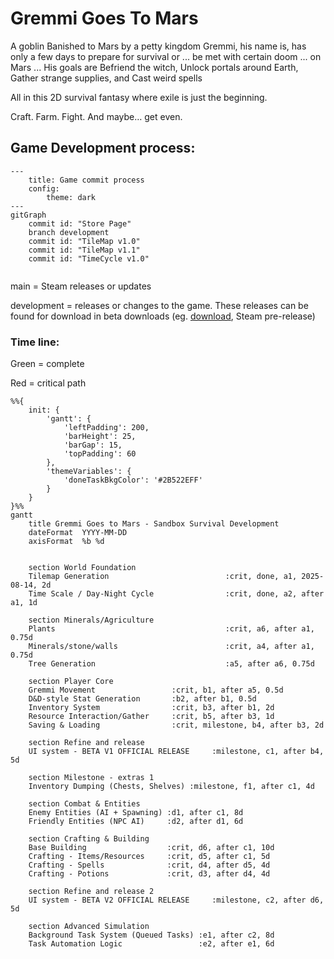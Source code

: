 # Gremmi Goes To Mars

A goblin Banished to Mars by a petty kingdom
Gremmi, his name is, has only a few days to prepare for survival or ... be met with certain doom ... on Mars ...
His goals are
Befriend the witch, Unlock portals around Earth, Gather strange supplies, and Cast weird spells

All in this 2D survival fantasy where exile is just the beginning.

Craft. Farm. Fight. And maybe… get even.

## Game Development process:

```mermaid
---
    title: Game commit process
    config:
        theme: dark
---
gitGraph
    commit id: "Store Page"
    branch development
    commit id: "TileMap v1.0"
    commit id: "TileMap v1.1"
    commit id: "TimeCycle v1.0"
    
```


main = Steam releases or updates

development = releases or changes to the game. These releases can be found for download in beta downloads (eg. [download](DownloadGame.md), Steam pre-release)


### Time line:

Green = complete

Red = critical path

```mermaid
%%{
    init: {
        'gantt': {
            'leftPadding': 200,
            'barHeight': 25,
            'barGap': 15,
            'topPadding': 60
        },
        'themeVariables': {
            'doneTaskBkgColor': '#2B522EFF'
        }
    }
}%%
gantt
    title Gremmi Goes to Mars - Sandbox Survival Development
    dateFormat  YYYY-MM-DD
    axisFormat  %b %d
    
    
    section World Foundation
    Tilemap Generation                          :crit, done, a1, 2025-08-14, 2d
    Time Scale / Day-Night Cycle                :crit, done, a2, after a1, 1d
    
    section Minerals/Agriculture
    Plants                                      :crit, a6, after a1, 0.75d
    Minerals/stone/walls                        :crit, a4, after a1, 0.75d
    Tree Generation                             :a5, after a6, 0.75d
    
    section Player Core
    Gremmi Movement                 :crit, b1, after a5, 0.5d
    D&D-style Stat Generation       :b2, after b1, 0.5d
    Inventory System                :crit, b3, after b1, 2d
    Resource Interaction/Gather     :crit, b5, after b3, 1d
    Saving & Loading                :crit, milestone, b4, after b3, 2d
    
    section Refine and release
    UI system - BETA V1 OFFICIAL RELEASE     :milestone, c1, after b4, 5d
    
    section Milestone - extras 1
    Inventory Dumping (Chests, Shelves) :milestone, f1, after c1, 4d
    
    section Combat & Entities
    Enemy Entities (AI + Spawning) :d1, after c1, 8d
    Friendly Entities (NPC AI)     :d2, after d1, 6d
    
    section Crafting & Building
    Base Building                  :crit, d6, after c1, 10d
    Crafting - Items/Resources     :crit, d5, after c1, 5d
    Crafting - Spells              :crit, d4, after d5, 4d
    Crafting - Potions             :crit, d3, after d4, 4d
    
    section Refine and release 2
    UI system - BETA V2 OFFICIAL RELEASE     :milestone, c2, after d6, 5d
    
    section Advanced Simulation
    Background Task System (Queued Tasks) :e1, after c2, 8d
    Task Automation Logic                 :e2, after e1, 6d
```
